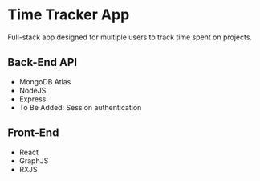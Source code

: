 # Time Tracker App

Full-stack app designed for multiple users to track time spent on projects.

## Back-End API

- MongoDB Atlas
- NodeJS
- Express
- To Be Added: Session authentication

## Front-End

- React
- GraphJS
- RXJS
